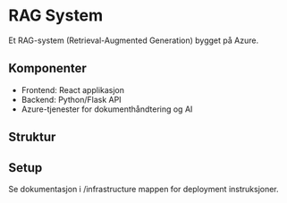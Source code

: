 # RAG System

Et RAG-system (Retrieval-Augmented Generation) bygget på Azure.

## Komponenter
- Frontend: React applikasjon
- Backend: Python/Flask API
- Azure-tjenester for dokumenthåndtering og AI

## Struktur
## Setup
Se dokumentasjon i /infrastructure mappen for deployment instruksjoner.
